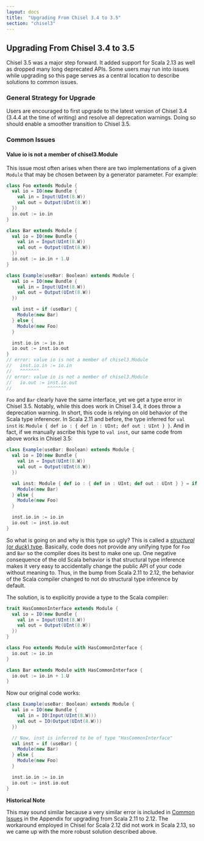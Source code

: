 ```yaml
---
layout: docs
title:  "Upgrading From Chisel 3.4 to 3.5"
section: "chisel3"
---
```


<!-- Prelude -->
<!-- End Prelude -->

## Upgrading From Chisel 3.4 to 3.5

Chisel 3.5 was a major step forward. It added support for Scala 2.13 as well as dropped many long deprecated APIs.
Some users may run into issues while upgrading so this page serves as a central location to describe solutions to common issues.


### General Strategy for Upgrade

Users are encouraged to first upgrade to the latest version of Chisel 3.4 (3.4.4 at the time of writing) and resolve all deprecation warnings. Doing so should enable a smoother transition to Chisel 3.5.

### Common Issues

#### Value io is not a member of chisel3.Module

This issue most often arises when there are two implementations of a given `Module` that may be chosen between by a generator parameter.
For example:

```scala
class Foo extends Module {
  val io = IO(new Bundle {
    val in = Input(UInt(8.W))
    val out = Output(UInt(8.W))
  })
  io.out := io.in
}

class Bar extends Module {
  val io = IO(new Bundle {
    val in = Input(UInt(8.W))
    val out = Output(UInt(8.W))
  })
  io.out := io.in + 1.U
}
```

```scala
class Example(useBar: Boolean) extends Module {
  val io = IO(new Bundle {
    val in = Input(UInt(8.W))
    val out = Output(UInt(8.W))
  })

  val inst = if (useBar) {
    Module(new Bar)
  } else {
    Module(new Foo)
  }

  inst.io.in := io.in
  io.out := inst.io.out
}
// error: value io is not a member of chisel3.Module
//   inst.io.in := io.in
//   ^^^^^^^
// error: value io is not a member of chisel3.Module
//   io.out := inst.io.out
//             ^^^^^^^
```

`Foo` and `Bar` clearly have the same interface, yet we get a type error in Chisel 3.5.
Notably, while this does work in Chisel 3.4, it does throw a deprecation warning.
In short, this code is relying on old behavior of the Scala type inferencer.
In Scala 2.11 and before, the type inferred for `val inst` is: `Module { def io : { def in : UInt; def out : UInt } }`.
And in fact, if we manually ascribe this type to `val inst`, our same code from above works in Chisel 3.5:

```scala
class Example(useBar: Boolean) extends Module {
  val io = IO(new Bundle {
    val in = Input(UInt(8.W))
    val out = Output(UInt(8.W))
  })

  val inst: Module { def io : { def in : UInt; def out : UInt } } = if (useBar) {
    Module(new Bar)
  } else {
    Module(new Foo)
  }

  inst.io.in := io.in
  io.out := inst.io.out
}
```

So what is going on and why is this type so ugly?
This is called a [_structural_ (or _duck_) type](https://en.wikipedia.org/wiki/Structural_type_system).
Basically, code does not provide any unifying type for `Foo` and `Bar` so the compiler does its best to make one up.
One negative consequence of the old Scala behavior is that structural type inference makes it very easy to accidentally
change the public API of your code without meaning to.
Thus, in the bump from Scala 2.11 to 2.12, the behavior of the Scala compiler changed to not do structural type inference by default.

The solution, is to explicitly provide a type to the Scala compiler:


```scala
trait HasCommonInterface extends Module {
  val io = IO(new Bundle {
    val in = Input(UInt(8.W))
    val out = Output(UInt(8.W))
  })
}

class Foo extends Module with HasCommonInterface {
  io.out := io.in
}

class Bar extends Module with HasCommonInterface {
  io.out := io.in + 1.U
}
```

Now our original code works:

```scala
class Example(useBar: Boolean) extends Module {
  val io = IO(new Bundle {
    val in = IO(Input(UInt(8.W)))
    val out = IO(Output(UInt(8.W)))
  })

  // Now, inst is inferred to be of type "HasCommonInterface"
  val inst = if (useBar) {
    Module(new Bar)
  } else {
    Module(new Foo)
  }

  inst.io.in := io.in
  io.out := inst.io.out
}
```

**Historical Note**

This may sound similar because a very similar error is included in [Common Issues](upgrading-from-scala-2-11#common-issues) in the Appendix for upgrading from Scala 2.11 to 2.12.
The workaround employed in Chisel for Scala 2.12 did not work in Scala 2.13, so we came up with the more robust solution described above.

